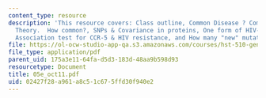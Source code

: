 ```yaml
---
content_type: resource
description: 'This resource covers: Class outline, Common Disease ? Common Variant
  Theory.  How common?, SNPs & Covariance in proteins, One form of HIV-1 Resistance,
  Association test for CCR-5 & HIV resistance, and How many "new" mutations?'
file: https://ol-ocw-studio-app-qa.s3.amazonaws.com/courses/hst-510-genomics-computing-economics-and-society-fall-2005/02427f28a961a8c51c675ffd30f940e2_05e_oct11.pdf
file_type: application/pdf
parent_uid: 175a3e11-64fa-d5d3-183d-48aa9b598d93
resourcetype: Document
title: 05e_oct11.pdf
uid: 02427f28-a961-a8c5-1c67-5ffd30f940e2
---
```

